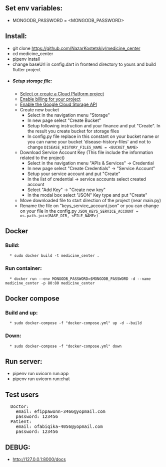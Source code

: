 ## Set env variables:
   * MONGODB_PASSWORD = <MONGODB_PASSWORD>

## Install:
   * git clone https://github.com/NazarKostetskiy/medicine_center
   * cd medicine_center
   * pipenv install
   * change baseUrl in config.dart in frontend directory to yours and build flutter project
   * ##### Setup storage file:
        * <a href="https://console.cloud.google.com/cloud-resource-manager">Select or create a Cloud Platform project</a>
        * <a href="https://cloud.google.com/billing/docs/how-to/modify-project#enable_billing_for_a_project">Enable billing for your project</a>
        * <a href="https://cloud.google.com/storage">Enable the Google Cloud Storage API</a>
        * Create new bucket
            * Select in the navigation menu "Storage"
            * In new page select "Create Bucket" 
            * Setup following instruction and your finance and put "Create". In the result you create bucket for storage files
            * In config.py file replace in this constant on your bucket name or you can name your bucket 'disease-history-files' and not to change
            ```DISEASE_HISTORY_FILES_NAME = <BUCKET_NAME>```
        * Download Service Account Key (This file include the information related to the project)
            * Select in the navigation menu "APIs & Services" -> Credential
            * In new page select "Create Credentials" -> "Service Account"
            * Setup your service account and put "Create"
            * In the list of credential -> service accounts select created account
            * Select "Add Key" -> "Create new key"
            * In the modal box select "JSON" Key type and put "Create"
        * Move downloaded file to start direction of the project (near main.py)
        * Rename the file on "keys_service_account.json" or you can change on your file in the config.py
        ```JSON_KEYS_SERVICE_ACCOUNT = os.path.join(BASE_DIR, <FILE_NAME>)```

## Docker
   ### Build:
      * sudo docker build -t medicine_center .
   ### Run container:
      * docker run --env MONGODB_PASSWORD=$MONGODB_PASSWORD -d --name medicine_center -p 80:80 medicine_center

## Docker compose
   ### Build and up:
      * sudo docker-compose -f "docker-compose.yml" up -d --build
   ### Down:
      * sudo docker-compose -f "docker-compose.yml" down

## Run server:
   * pipenv run uvicorn run:app
   * pipenv run uvicorn run:chat 
   
## Test users
<pre>
  Doctor:
    email: efippawonn-3466@yopmail.com
    password: 123456
  Patient:
    email: ofabiqika-4056@yopmail.com
    password: 123456
</pre>    
## DEBUG:
   * http://127.0.0.1:8000/docs

